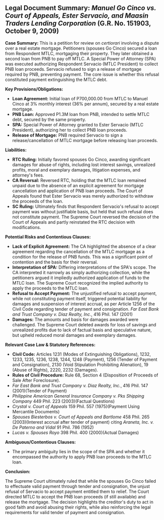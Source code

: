 ## Legal Document Summary: *Manuel Go Cinco vs. Court of Appeals, Ester Servacio, and Maasin Traders Lending Corporation* (G.R. No. 151903, October 9, 2009)

**Case Summary:** This is a petition for review on *certiorari* involving a dispute over a real estate mortgage. Petitioners (spouses Go Cinco) secured a loan from Respondent MTLC, mortgaging their property. They later obtained a second loan from PNB to pay off MTLC. A Special Power of Attorney (SPA) was executed authorizing Respondent Servacio (MTLC President) to collect PNB loan proceeds. Servacio refused to sign a release of mortgage required by PNB, preventing payment. The core issue is whether this refusal constituted payment extinguishing the MTLC debt.

**Key Provisions/Obligations:**

*   **Loan Agreement:** Initial loan of P700,000.00 from MTLC to Manuel Cinco at 3% monthly interest (36% per annum), secured by a real estate mortgage.
*   **PNB Loan:** Approved P1.3M loan from PNB, intended to settle MTLC debt, secured by the same property.
*   **SPA:** Special Power of Attorney granted to Ester Servacio (MTLC President), authorizing her to collect PNB loan proceeds.
*   **Release of Mortgage:** PNB required Servacio to sign a release/cancellation of MTLC mortgage before releasing loan proceeds.

**Liabilities:**

*   **RTC Ruling:** Initially favored spouses Go Cinco, awarding significant damages for abuse of rights, including lost interest savings, unrealized profits, moral and exemplary damages, litigation expenses, and attorney's fees.
*   **CA Reversal:** Reversed RTC, holding that the MTLC loan remained unpaid due to the absence of an explicit agreement for mortgage cancellation and application of PNB loan proceeds. The Court of Appeals found that Ester Servacio was merely authorized to withdraw the proceeds of the loan.
*   **SC Ruling:** Ultimately finds that Respondent Servacio's refusal to accept payment was without justifiable basis, but held that such refusal does not constitute payment. The Supreme Court reversed the decision of the Court of Appeals and partly reinstated the RTC decision with modifications.

**Potential Risks and Contentious Clauses:**

*   **Lack of Explicit Agreement:** The CA highlighted the absence of a clear agreement regarding the cancellation of the MTLC mortgage as a condition for the release of PNB funds. This was a significant point of contention and the basis for their reversal.
*   **Interpretation of SPA:** Differing interpretations of the SPA's scope. The CA interpreted it narrowly as simply authorizing collection, while the petitioners argued it impliedly authorized application of funds to the MTLC loan. The Supreme Court recognized the implied authority to apply the proceeds to the MTLC loan.
*   **Refusal to Accept Payment:** The unjustified refusal to accept payment, while not constituting payment itself, triggered potential liability for damages and suspension of interest accrual, as per Article 1256 of the Civil Code regarding tender of payment and consignation. *Far East Bank and Trust Company v. Diaz Realty, Inc.*, 416 Phil. 147 (2001)
*   **Damages:** The amounts and basis for damages awarded were challenged. The Supreme Court deleted awards for loss of savings and unrealized profits due to lack of factual basis and speculative nature, but upheld reduced moral damages and exemplary damages.

**Relevant Case Law & Statutory References:**

*   **Civil Code:** Articles 1231 (Modes of Extinguishing Obligations), 1232, 1233, 1235, 1236, 1238, 1244, 1248 (Payment), 1256 (Tender of Payment and Consignation), 2130 (Void Stipulation Prohibiting Alienation), 19 (Abuse of Rights), 2220, 2232 (Damages).
*   **Rules of Civil Procedure:** Rule 68, Section 4 (Disposition of Proceeds of Sale After Foreclosure).
*   *Far East Bank and Trust Company v. Diaz Realty, Inc.*, 416 Phil. 147 (2001)(Tender of Payment)
*   *Philippine American General Insurance Company v. Pks Shipping Company* 449 Phil. 223 (2003)(Factual Questions)
*   *Crystal v. Court of Appeals* 159 Phil. 557 (1975)(Payment Using Mercantile Documents)
*   *Spouses Biesterbos v. Court of Appeals and Bartlome* 458 Phil. 265 (2003)(Interest accrual after tender of payment) citing *Araneta, Inc. v. De Paterno and Vidal* 91 Phil. 786 (1952)
*   *Lucas v. Spouses Royo* 398 Phil. 400 (2000)(Actual Damages)

**Ambiguous/Contentious Clauses:**

*   The primary ambiguity lies in the scope of the SPA and whether it encompassed the authority to apply PNB loan proceeds to the MTLC loan.

**Conclusion:**

The Supreme Court ultimately ruled that while the spouses Go Cinco failed to effectuate valid payment through tender and consignation, the unjust refusal of Servacio to accept payment entitled them to relief.  The Court directed MTLC to accept the PNB loan proceeds (if still available) and release the mortgage. The decision highlights the creditor's duty to act in good faith and avoid abusing their rights, while also reinforcing the legal requirements for valid tender of payment and consignation.
